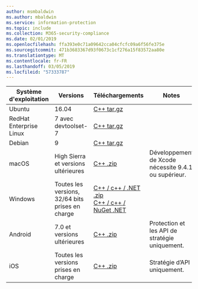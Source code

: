 ```yaml
---
author: msmbaldwin
ms.author: mbaldwin
ms.service: information-protection
ms.topic: include
ms.collection: M365-security-compliance
ms.date: 02/01/2019
ms.openlocfilehash: ffa393e0c71a09642cca04cfcfc09a6f56fe375e
ms.sourcegitcommit: 471b3683367d93f0673c1cf276a15f83572aa80e
ms.translationtype: MT
ms.contentlocale: fr-FR
ms.lasthandoff: 03/05/2019
ms.locfileid: "57333787"
---
```

| Système d'exploitation | Versions | Téléchargements | Notes |
|------------------|----------|----------|--------|
| Ubuntu  |  16.04 | [C++ tar.gz](https://aka.ms/mipsdkbinaries) | |
| RedHat Enterprise Linux | 7 avec devtoolset-7 | [C++ tar.gz](https://aka.ms/mipsdkbinaries) | |
| Debian  | 9 | [C++ tar.gz](https://aka.ms/mipsdkbinaries) | |
| macOS   | High Sierra et versions ultérieures | [C++ .zip](https://aka.ms/mipsdkbinaries) | Développement de Xcode nécessite 9.4.1 ou supérieur. |
| Windows | Toutes les versions, 32/64 bits prises en charge | [C++ / c++ / .NET .zip](https://aka.ms/mipsdkbinaries)<br>[C++ / c++ / NuGet .NET](https://www.nuget.org/packages?q=Microsoft.InformationProtection) | |
| Android | 7.0 et versions ultérieures | [C++ .zip](https://aka.ms/mipsdkbinaries) | Protection et les API de stratégie uniquement. |
| iOS | Toutes les versions prises en charge | [C++ .zip](https://aka.ms/mipsdkbinaries) | Stratégie d’API uniquement. |


